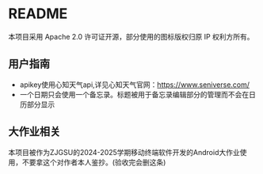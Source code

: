 # README
本项目采用 Apache 2.0 许可证开源，部分使用的图标版权归原 IP 权利方所有。

## 用户指南

- apikey使用心知天气api,详见心知天气官网：https://www.seniverse.com/
- 一个日期只会使用一个备忘录。标题被用于备忘录编辑部分的管理而不会在日历部分显示

## 大作业相关
本项目被作为ZJGSU的2024-2025学期移动终端软件开发的Android大作业使用，不要拿这个对作者本人鉴抄。(验收完会删这条)





